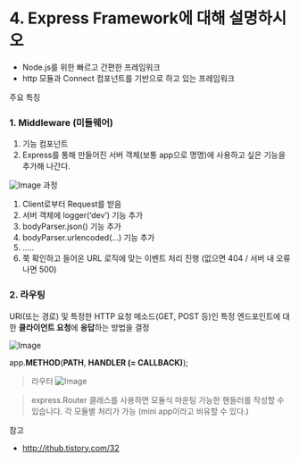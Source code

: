 # 4. Express Framework에 대해 설명하시오

- Node.js를 위한 빠르고 간편한 프레임워크
- http 모듈과 Connect 컴포넌트를 기반으로 하고 있는 프레임워크

주요 특징
### 1. Middleware (미들웨어)

1. 기능 컴포넌트
2. Express를 통해 만들어진 서버 객체(보통 app으로 명명)에 사용하고 싶은 기능을 추가해 나간다.

![Image](https://github.com/ridickle7/yapp_11th_node.js_study/blob/7_LeeSangWoo/00_Reference/node.js/checklist4/middleware.png)
과정
1. Client로부터 Request를 받음
2. 서버 객체에 logger(‘dev’) 기능 추가
3. bodyParser.json() 기능 추가
4. bodyParser.urlencoded(…) 기능 추가 
5. ..... 
6. 쭉 확인하고 들어온 URL 로직에 맞는 이벤트 처리 진행 (없으면 404 / 서버 내 오류나면 500)



### 2. 라우팅
URI(또는 경로) 및 특정한 HTTP 요청 메소드(GET, POST 등)인 
특정 엔드포인트에 대한 **클라이언트 요청**에 **응답**하는 방법을 결정

![Image](https://github.com/ridickle7/yapp_11th_node.js_study/blob/7_LeeSangWoo/00_Reference/node.js/checklist4/routing.png)

app.**METHOD**(**PATH**, **HANDLER (= CALLBACK)**);


> 라우터
> ![Image](https://github.com/ridickle7/yapp_11th_node.js_study/blob/7_LeeSangWoo/00_Reference/node.js/checklist4/router.png)

> express.Router 클래스를 사용하면 모듈식 마운팅 가능한 핸들러를 작성할 수 있습니다.
> 각 모듈별 처리가 가능 (mini app이라고 비유할 수 있다.)


참고
- http://ithub.tistory.com/32
